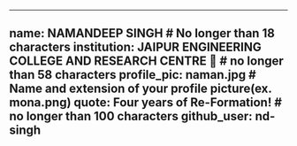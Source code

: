 
---
name: NAMANDEEP SINGH # No longer than 18 characters
institution: JAIPUR ENGINEERING COLLEGE AND RESEARCH CENTRE 🚩 # no longer than 58 characters
profile_pic: naman.jpg # Name and extension of your profile picture(ex. mona.png)
quote: Four years of Re-Formation! # no longer than 100 characters
github_user: nd-singh
---
